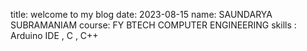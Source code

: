 title: welcome to my blog
date: 2023-08-15
name: SAUNDARYA SUBRAMANIAM
course: FY BTECH COMPUTER ENGINEERING
skills : Arduino IDE , C , C++
